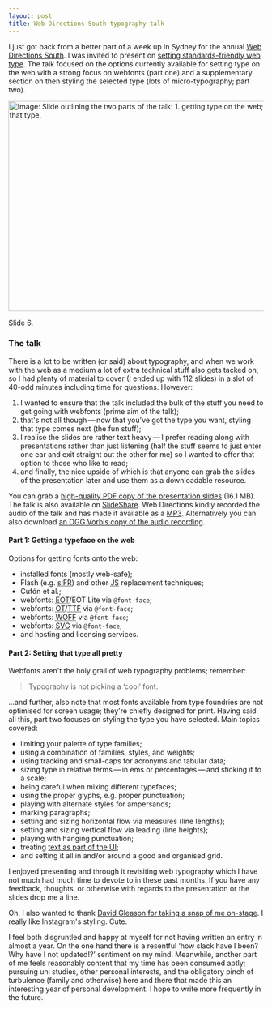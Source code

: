 ```yaml
---
layout: post
title: Web Directions South typography talk
---
```


I just got back from a better part of a week up in Sydney for the annual <a href="http://south10.webdirections.org//" title="webdirections.org: Web Directions South 2010">Web Directions South</a>. I was invited to present on <a href="http://south10.webdirections.org/program/design#setting-standards-friendly-web-type" title="webdirections.org: Web Directions South 2010 | Design | Setting standards-friendly web type">setting standards-friendly web type</a>. The talk focused on the options currently available for setting type on the web with a strong focus on webfonts (part one) and a supplementary section on then styling the selected type (lots of micro-typography; part two).

<img src="/files/images/setting-standards-friendly-web-type_parts-006.png" alt="Image: Slide outlining the two parts of the talk: 1. getting type on the web; and 2. styling that type." title="setting-standards-friendly-web-type_parts-006.png" width="624" height="415" />
<p class="caption">Slide 6.</p>

### The talk

There is a lot to be written (or said) about typography, and when we work with the web as a medium a lot of extra technical stuff also gets tacked on, so I had plenty of material to cover (I ended up with 112 slides) in a slot of 40-odd minutes including time for questions. However:
1. I wanted to ensure that the talk included the bulk of the stuff you need to get going with webfonts (prime aim of the talk);
2. that's not all though&thinsp;&mdash;&thinsp;now that you've got the type you want, styling that type comes next (the fun stuff);
3. I realise the slides are rather text heavy&thinsp;&mdash;&thinsp;I prefer reading along with presentations rather than just listening (half the stuff seems to just enter one ear and exit straight out the other for me) so I wanted to offer that option to those who like to read;
4. and finally, the nice upside of which is that anyone can grab the slides of the presentation later and use them as a downloadable resource.

<p class="note">You can grab a <a href="/files/doc/setting-standards-friendly-web-type.pdf" title="Download a high-quality PDF copy of the slides from the WDS 2010 &lsquo;Setting standards-friendly web type&rsquo; talk">high-quality <acronym title="Portable Document Format">PDF</acronym> copy of the presentation slides</a> (16.1 MB). The talk is also available on <a href="http://www.slideshare.net/klepas/setting-standardsfriendly-web-type" title="SlideShare.com: &lsquo;Setting standards-friendly web type&rsquo;">SlideShare</a>. Web Directions kindly recorded the audio of the talk and has made it available as a <a href="http://webdirections.org/podcasts/WD10/wds10-Simon-Pascal-Klein.mp3" title="MP3 audio recording from the WDS 2010 &lsquo;Setting standards-friendly web type&rsquo; talk"><abbr>MP3</abbr></a>. Alternatively you can also download <a href="/files/av/wds10-Simon-Pascal-Klein.ogg" title="OGG audio recording from the WDS 2010 &lsquo;Setting standards-friendly web type&rsquo; talk">an <abbr>OGG</abbr> Vorbis copy of the audio recording</a>.</p>

#### Part 1: Getting a typeface on the web

Options for getting fonts onto the web:
* installed fonts (mostly web-safe);
* Flash (e.g. <acronym title="Scalable Inman Flash Replacement">sIFR</acronym>) and other <acronym title="JavaScript">JS</acronym> replacement techniques;
* Cuf&oacute;n et al.;
* webfonts: <acronym title="Embedded OpenType">EOT</acronym>/<abbr>EOT</abbr> Lite via <code><span class="element">@font-face</span></code>;
* webfonts: <acronym title="OpenType">OT</acronym>/<acronym title="TrueType">TTF</acronym> via <code><span class="element">@font-face</span></code>;
* webfonts: <acronym title="Web Open Font Format">WOFF</acronym> via <code><span class="element">@font-face</span></code>;
* webfonts: <acronym title="Scalable Vector Graphic">SVG</acronym> via <code><span class="element">@font-face</span></code>;
* and hosting and licensing services.

#### Part 2: Setting that type all pretty

Webfonts aren't the holy grail of web typography problems; remember:

<blockquote cite="Jeff Croft">
    <p>Typography is not picking a &lsquo;cool&rsquo; font.</p>
</blockquote>

...and further, also note that most fonts available from type foundries are not optimised for screen usage; they're chiefly designed for print. Having said all this, part two focuses on styling the type you have selected. Main topics covered:
* limiting your palette of type families;
* using a combination of families, styles, and weights;
* using tracking and small-caps for acronyms and tabular data;
* sizing type in relative terms&thinsp;&mdash;&thinsp;in ems or percentages&thinsp;&mdash;&thinsp;and sticking it to a scale;
* being careful when mixing different typefaces;
* using the proper glyphs, e.g. proper punctuation;
* playing with alternate styles for ampersands;
* marking paragraphs;
* setting and sizing horizontal flow via measures (line lengths);
* setting and sizing vertical flow via leading (line heights);
* playing with hanging punctuation;
* treating <a href="http://www.cameronmoll.com/archives/001266.html" title="cameronmoll.com: Nine skills that separate good and great designers">text as part of the <acronym title="User Interface">UI</acronym></a>;
* and setting it all in and/or around a good and organised grid.

I enjoyed presenting and through it revisiting web typography which I have not much had much time to devote to in these past months. If you have any feedback, thoughts, or otherwise with regards to the presentation or the slides drop me a line.

Oh, I also wanted to thank <a href="http://instagr.am/p/BWa5/" title="instagr.am: @superhighfives&rsquo; snap of me on-stage at WDS">David Gleason for taking a snap of me on-stage</a>. I really like Instagram's styling. Cute.

<p class="note">I feel both disgruntled and happy at myself for not having written an entry in almost a year. On the one hand there is a resentful &lsquo;how slack have I been? Why have I not updated!?&rsquo; sentiment on my mind. Meanwhile, another part of me feels reasonably content that my time has been consumed aptly; pursuing uni studies, other personal interests, and the obligatory pinch of turbulence (family and otherwise) here and there that made this an interesting year of personal development. I hope to write more frequently in the future.</p>